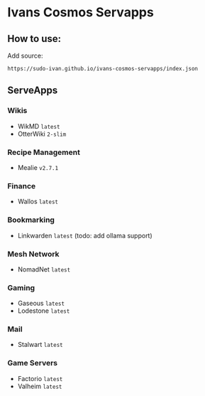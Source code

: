 # Ivans Cosmos Servapps

## How to use:

Add source:

```
https://sudo-ivan.github.io/ivans-cosmos-servapps/index.json
```

## ServeApps

### Wikis

- WikMD `latest`
- OtterWiki `2-slim`

### Recipe Management

- Mealie `v2.7.1`

### Finance

- Wallos `latest`

### Bookmarking

- Linkwarden `latest` (todo: add ollama support)

### Mesh Network

- NomadNet `latest`

### Gaming

- Gaseous `latest`
- Lodestone `latest`

### Mail

- Stalwart `latest`

### Game Servers

- Factorio `latest`
- Valheim `latest`

